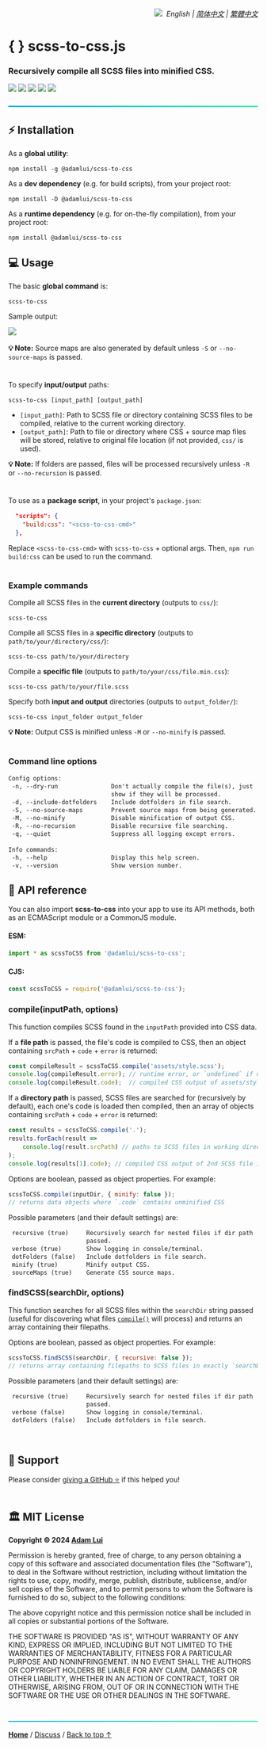 <div align="right">
    <h6>
        <picture>
            <source type="image/svg+xml" media="(prefers-color-scheme: dark)" srcset="https://raw.githubusercontent.com/adamlui/js-utils/main/docs/images/earth-icon/white/icon32.svg">
            <img height=14 src="https://raw.githubusercontent.com/adamlui/js-utils/main/docs/images/earth-icon/black/icon32.svg">
        </picture>
        &nbsp;English |
        <a href="https://github.com/adamlui/js-utils/tree/main/scss-to-css/docs/zh-cn#readme">简体中文</a> |
        <a href="https://github.com/adamlui/js-utils/tree/main/scss-to-css/docs/zh-tw#readme">繁體中文</a>
    </h6>
</div>

# { } scss-to-css.js 

### Recursively compile all SCSS files into minified CSS.

<a href="https://www.npmjs.com/package/@adamlui/scss-to-css"><img height=31 src="https://img.shields.io/npm/dt/%40adamlui%2Fscss-to-css?logo=npm&logoColor=white&labelColor=464646&style=for-the-badge"></a>
<a href="#%EF%B8%8F-mit-license"><img height=31 src="https://img.shields.io/badge/License-MIT-red.svg?logo=internetarchive&logoColor=white&labelColor=464646&style=for-the-badge"></a>
<a href="https://www.npmjs.com/package/@adamlui/scss-to-css?activeTab=versions"><img height=31 src="https://img.shields.io/badge/Latest_Build-1.6.0-fc7811.svg?logo=icinga&logoColor=white&labelColor=464646&style=for-the-badge"></a>
<a href="https://www.npmjs.com/package/@adamlui/scss-to-css?activeTab=code"><img height=31 src="https://img.shields.io/npm/unpacked-size/%40adamlui%2Fscss-to-css?style=for-the-badge&logo=ebox&logoColor=white&color=blue&labelColor=464646"></a>
<a href="https://sonarcloud.io/component_measures?metric=new_vulnerabilities&id=adamlui_js-utils:scss-to-css/scss-to-css.js"><img height=31 src="https://img.shields.io/badge/dynamic/json?url=https%3A%2F%2Fsonarcloud.io%2Fapi%2Fmeasures%2Fcomponent%3Fcomponent%3Dadamlui_js-utils%3Ascss-to-css%2Fscss-to-css.js%26metricKeys%3Dvulnerabilities&query=%24.component.measures.0.value&style=for-the-badge&logo=sonarcloud&logoColor=white&labelColor=464646&label=Vulnerabilities&color=gold"></a>

<img height=8px width="100%" src="https://github.com/adamlui/js-utils/blob/main/docs/images/aqua-separator.png">

## ⚡ Installation

As a **global utility**:

```
npm install -g @adamlui/scss-to-css
```

As a **dev dependency** (e.g. for build scripts), from your project root:

```
npm install -D @adamlui/scss-to-css
```

As a **runtime dependency** (e.g. for on-the-fly compilation), from your project root:

```
npm install @adamlui/scss-to-css
```

## 💻 Usage

The basic **global command** is:

```
scss-to-css
```

Sample output:

<img src="https://github.com/adamlui/js-utils/blob/main/scss-to-css/media/images/sample-output.png">

**💡 Note:** Source maps are also generated by default unless `-S` or `--no-source-maps` is passed.

#

To specify **input/output** paths:
   
```
scss-to-css [input_path] [output_path]
```

- `[input_path]`: Path to SCSS file or directory containing SCSS files to be compiled, relative to the current working directory.
- `[output_path]`: Path to file or directory where CSS + source map files will be stored, relative to original file location (if not provided, `css/` is used).

**💡 Note:** If folders are passed, files will be processed recursively unless `-R` or `--no-recursion` is passed.

#

To use as a **package script**, in your project's `package.json`:

```json
  "scripts": {
    "build:css": "<scss-to-css-cmd>"
  },
```

Replace `<scss-to-css-cmd>` with `scss-to-css` + optional args. Then, `npm run build:css` can be used to run the command.
<br><br>

### Example commands

Compile all SCSS files in the **current directory** (outputs to `css/`):

```
scss-to-css
```

Compile all SCSS files in a **specific directory** (outputs to `path/to/your/directory/css/`):

```
scss-to-css path/to/your/directory
```

Compile a **specific file** (outputs to `path/to/your/css/file.min.css`):

```
scss-to-css path/to/your/file.scss
```

Specify both **input and output** directories (outputs to `output_folder/`):

```
scss-to-css input_folder output_folder
```

**💡 Note:** Output CSS is minified unless `-M` or `--no-minify` is passed.
<br><br>

### Command line options

```
Config options:
 -n, --dry-run               Don't actually compile the file(s), just
                             show if they will be processed.
 -d, --include-dotfolders    Include dotfolders in file search.
 -S, --no-source-maps        Prevent source maps from being generated.
 -M, --no-minify             Disable minification of output CSS.
 -R, --no-recursion          Disable recursive file searching.
 -q, --quiet                 Suppress all logging except errors.

Info commands:
 -h, --help                  Display this help screen.
 -v, --version               Show version number.
```

## 🔌 API reference

You can also import **scss-to-css** into your app to use its API methods, both as an ECMAScript module or a CommonJS module.

#### ESM:

```js
import * as scssToCSS from '@adamlui/scss-to-css';
```

#### CJS:

```js
const scssToCSS = require('@adamlui/scss-to-css');
```

### compile(inputPath, options)

This function compiles SCSS found in the `inputPath` provided into CSS data.

If a **file path** is passed, the file's code is compiled to CSS, then an object containing `srcPath` + `code` + `error` is returned:

```js
const compileResult = scssToCSS.compile('assets/style.scss');
console.log(compileResult.error); // runtime error, or `undefined` if no error
console.log(compileResult.code);  // compiled CSS output of assets/style.scss
```

If a **directory path** is passed, SCSS files are searched for (recursively by default), each one's code is loaded then compiled, then an array of objects containing `srcPath` + `code` + `error` is returned:

```js
const results = scssToCSS.compile('.');
results.forEach(result =>
    console.log(result.srcPath) // paths to SCSS files in working directory + all nested directories
);
console.log(results[1].code); // compiled CSS output of 2nd SCSS file if found, or `undefined` if not found
```

Options are boolean, passed as object properties. For example:

```js
scssToCSS.compile(inputDir, { minify: false });
// returns data objects where `.code` contains unminified CSS
```

Possible parameters (and their default settings) are:

```
 recursive (true)     Recursively search for nested files if dir path
                      passed.
 verbose (true)       Show logging in console/terminal.
 dotFolders (false)   Include dotfolders in file search.
 minify (true)        Minify output CSS.
 sourceMaps (true)    Generate CSS source maps.
```

### findSCSS(searchDir, options)

This function searches for all SCSS files within the `searchDir` string passed (useful for discovering what files [`compile()`](#compileinputpath-options) will process) and returns an array containing their filepaths.

Options are boolean, passed as object properties. For example:

```js
scssToCSS.findSCSS(searchDir, { recursive: false });
// returns array containing filepaths to SCSS files in exactly `searchDir`
```

Possible parameters (and their default settings) are:

```
 recursive (true)     Recursively search for nested files if dir path
                      passed.
 verbose (false)      Show logging in console/terminal.
 dotFolders (false)   Include dotfolders in file search.
```

<br>

## 💖 Support

Please consider [giving a GitHub ⭐](https://github.com/adamlui/js-utils) if this helped you!
<br><br>

## 🏛️ MIT License

**Copyright © 2024 [Adam Lui](https://github.com/adamlui)**

Permission is hereby granted, free of charge, to any person obtaining a copy of this software and associated documentation files (the "Software"), to deal in the Software without restriction, including without limitation the rights to use, copy, modify, merge, publish, distribute, sublicense, and/or sell copies of the Software, and to permit persons to whom the Software is furnished to do so, subject to the following conditions:

The above copyright notice and this permission notice shall be included in all copies or substantial portions of the Software.

THE SOFTWARE IS PROVIDED "AS IS", WITHOUT WARRANTY OF ANY KIND, EXPRESS OR IMPLIED, INCLUDING BUT NOT LIMITED TO THE WARRANTIES OF MERCHANTABILITY, FITNESS FOR A PARTICULAR PURPOSE AND NONINFRINGEMENT. IN NO EVENT SHALL THE AUTHORS OR COPYRIGHT HOLDERS BE LIABLE FOR ANY CLAIM, DAMAGES OR OTHER LIABILITY, WHETHER IN AN ACTION OF CONTRACT, TORT OR OTHERWISE, ARISING FROM, OUT OF OR IN CONNECTION WITH THE SOFTWARE OR THE USE OR OTHER DEALINGS IN THE SOFTWARE.

<br>

<img height=6px width="100%" src="https://github.com/adamlui/js-utils/blob/main/docs/images/aqua-separator.png">

<a href="https://github.com/adamlui/js-utils">**Home**</a> /
<a href="https://github.com/adamlui/js-utils/discussions">Discuss</a> /
<a href="#--scss-to-cssjs">Back to top ↑</a>

